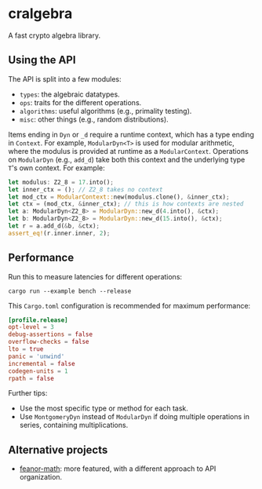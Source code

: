 # cralgebra
A fast crypto algebra library.

## Using the API
The API is split into a few modules:

- `types`: the algebraic datatypes.
- `ops`: traits for the different operations.
- `algorithms`: useful algorithms (e.g., primality testing).
- `misc`: other things (e.g., random distributions).

Items ending in `Dyn` or `_d` require a runtime context, which has a type ending
in `Context`. For example, `ModularDyn<T>` is used for modular arithmetic, where
the modulus is provided at runtime as a `ModularContext`. Operations on
`ModularDyn` (e.g., `add_d`) take both this context and the underlying type
`T`'s own context. For example:

```rust
let modulus: Z2_8 = 17.into();
let inner_ctx = (); // Z2_8 takes no context
let mod_ctx = ModularContext::new(modulus.clone(), &inner_ctx);
let ctx = (mod_ctx, &inner_ctx); // this is how contexts are nested
let a: ModularDyn<Z2_8> = ModularDyn::new_d(4.into(), &ctx);
let b: ModularDyn<Z2_8> = ModularDyn::new_d(15.into(), &ctx);
let r = a.add_d(&b, &ctx);
assert_eq!(r.inner.inner, 2);
```

## Performance
Run this to measure latencies for different operations:

```shell
cargo run --example bench --release
```

This `Cargo.toml` configuration is recommended for maximum performance:

```toml
[profile.release]
opt-level = 3
debug-assertions = false
overflow-checks = false
lto = true
panic = 'unwind'
incremental = false
codegen-units = 1
rpath = false
```

Further tips:

- Use the most specific type or method for each task.
- Use `MontgomeryDyn` instead of `ModularDyn` if doing multiple operations in series, containing multiplications.

## Alternative projects
- [feanor-math](https://github.com/FeanorTheElf/feanor-math): more featured, with a different approach to API organization.
